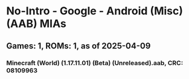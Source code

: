 # No-Intro - Google - Android (Misc) (AAB) MIAs
## Games: 1, ROMs: 1, as of 2025-04-09

### Minecraft (World) (1.17.11.01) (Beta) (Unreleased).aab, CRC: 08109963
